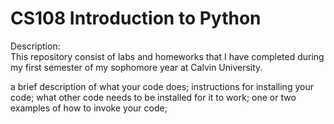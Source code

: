 # CS108 Introduction to Python
Description: <br/>
This repository consist of labs and homeworks that I have completed during my first semester of my sophomore year at Calvin University.



a brief description of what your code does;
instructions for installing your code;
what other code needs to be installed for it to work;
one or two examples of how to invoke your code;
